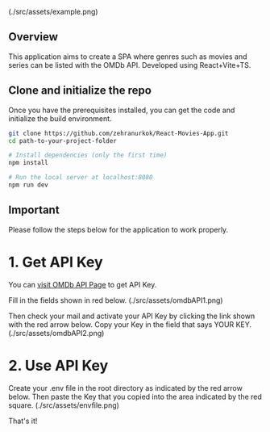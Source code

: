 (./src/assets/example.png)

## Overview

This application aims to create a SPA where genres such as movies and series can be listed with the OMDb API. Developed using React+Vite+TS.

## Clone and initialize the repo

Once you have the prerequisites installed, you can get the code and initialize the build environment.

```bash
git clone https://github.com/zehranurkok/React-Movies-App.git
cd path-to-your-project-folder

# Install dependencies (only the first time)
npm install

# Run the local server at localhost:8080
npm run dev
```
## Important

Please follow the steps below for the application to work properly.


# 1. Get API Key

You can [visit OMDb API Page](http://www.omdbapi.com/apikey.aspx) to get API Key.

Fill in the fields shown in red below.
(./src/assets/omdbAPI1.png)

Then check your mail and activate your API Key by clicking the link shown with the red arrow below.
Copy your Key in the field that says YOUR KEY.
(./src/assets/omdbAPI2.png)

# 2. Use API Key

Create your .env file in the root directory as indicated by the red arrow below. Then paste the Key that you copied into the area indicated by the red square.
(./src/assets/envfile.png)

That's it!